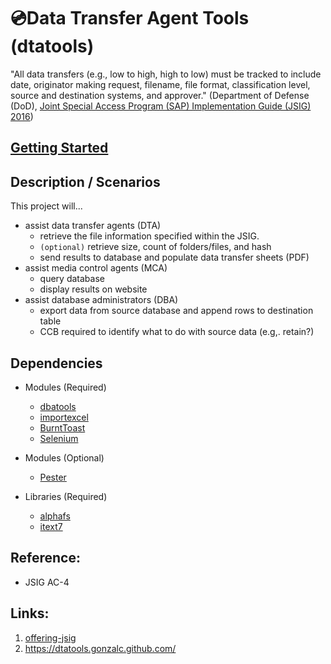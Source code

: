 # 💿Data Transfer Agent Tools (dtatools)

"All data transfers (e.g., low to high, high to low) must be tracked to include date, originator 
making request, filename, file format, classification level, source and destination systems, 
and approver." (Department of Defense (DoD), [Joint Special Access Program (SAP) Implementation Guide (JSIG) 2016](https://www.dcsa.mil/portals/91/documents/ctp/nao/JSIG_2016April11_Final_(53Rev4).pdf))  

## [Getting Started](https://github.com/gonzalc/dtatools/blob/main/SETUP.md)  

## Description / Scenarios
This project will...
  * assist data transfer agents (DTA)  
    * retrieve the file information specified within the JSIG.  
    * `(optional)` retrieve size, count of folders/files, and hash  
    * send results to database and populate data transfer sheets (PDF)  
  * assist media control agents (MCA)
    * query database  
    * display results on website  
  * assist database administrators (DBA)
    * export data from source database and append rows to destination table
    * CCB required to identify what to do with source data (e.g,. retain?)

## Dependencies
* Modules (Required)  
  * [dbatools](https://github.com/dataplat/dbatools)  
  * [importexcel](https://github.com/dfinke/ImportExcel)  
  * [BurntToast](https://www.powershellgallery.com/packages/BurntToast/0.8.5)  
  * [Selenium](https://www.powershellgallery.com/packages/Selenium/3.0.1)  
* Modules (Optional)  
  * [Pester](https://github.com/pester/Pester)  

* Libraries (Required)
  * [alphafs](http://alphafs.alphaleonis.com/)  
  * [itext7](https://itextpdf.com/)  
  
## Reference:  
* JSIG AC-4  

## Links:  
1. [offering-jsig](https://learn.microsoft.com/en-us/azure/compliance/offerings/offering-jsig)  
1. https://dtatools.gonzalc.github.com/
